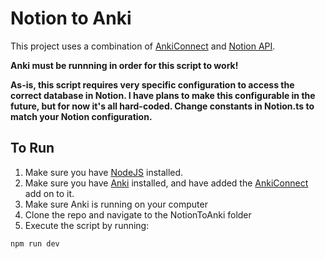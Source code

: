 # Notion to Anki
This project uses a combination of [AnkiConnect](https://foosoft.net/projects/anki-connect/) and [Notion API](https://developers.notion.com/).

**Anki must be runnning in order for this script to work!**

**As-is, this script requires very specific configuration to access the correct database in Notion. I have plans to make this configurable in the future, but for now it's all hard-coded. Change constants in Notion.ts to match your Notion configuration.**

## To Run
1. Make sure you have [NodeJS](https://nodejs.org/en) installed.
2. Make sure you have [Anki](https://apps.ankiweb.net/) installed, and have added the [AnkiConnect](https://foosoft.net/projects/anki-connect/) add on to it.
3. Make sure Anki is running on your computer
4. Clone the repo and navigate to the NotionToAnki folder
5. Execute the script by running:
``` typescript
npm run dev
```
